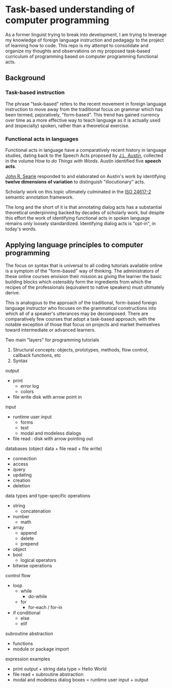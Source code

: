 # Task-based understanding of computer programming
As a former linguist trying to break into development, I am trying to leverage my knowledge of foreign language instruction and pedagagy to the project of learning how to code. This repo is my attempt to consolidate and organize my thoughts and observations on my proposed task-based curriculum of programming based on computer programming functional acts.

## Background

### Task-based instruction
The phrase "task-based" refers to the recent movement in foreign language instruction to move away from the traditional focus on grammar which has been termed, pejoratively, "form-based". This trend has gained currency over time as a more effective way to teach language as it is actually used and (especially) spoken, rather than a theoretical exercise.

### Functional acts in languages
Functional acts in language have a comparatively recent history in language studies, dating back to the Speech Acts proposed by [J.L. Austin](https://en.wikipedia.org/wiki/J._L._Austin), collected in the volume _How to do Things with Words_. Austin identified five **speech acts**.

[John R. Searle](https://en.wikipedia.org/wiki/John_Searle) responded to and elaborated on Austin's work by identifying **twelve dimensions of variation** to distinguish "illocutionary" acts.

Scholarly work on this topic ultimately culminated in the [ISO 24617-2](https://www.iso.org/standard/51967.html) semantic annotation framework.

The long and the short of it is that annotating dialog acts has a substantial theoretical underpinning backed by decades of scholarly work, but despite this effort the work of identifying functional acts in spoken language remains only loosely standardized. Identifying dialog acts is "opt-in", in today's words.

## Applying language principles to computer programming
The focus on syntax that is universal to all coding tutorials available online is a symptom of the "form-based" way of thinking. The administrators of these online courses envision their mission as giving the learner the basic building blocks which ostensibly form the ingredients from which the recipes of the professionals (equivalent to native speakers) must ultimately derive. 

This is analogous to the approach of the traditional, form-based foreign language instructor who focuses on the grammatical constructions into which all of a speaker's utterances may be decomposed. There are comparatively few courses that adopt a task-based approach, with the notable exception of those that focus on projects and market themselves toward intermediate or advanced learners.

Two main "layers" for programming tutorials

1. Structural concepts: objects, prototypes, methods, flow control, callback functions, etc
2. Syntax

output
  - print
    - error log
    - colors
  - file write
    disk with arrow point in

input
  - runtime user input
    - forms
    - text
    - modal and modeless dialogs
  - file read : disk with arrow pointing out

databases (object data + file read + file write)
  - connection
  - access
  - query
  - updating
  - creation
  - deletion
  
data types and type-specific operations
  - string
    - concatenation
  - number
    - math
  - array
    - append
    - delete
    - prepend
  - object
  - bool
    - logical operators
  - bitwise operations

control flow
  - loop
    - while
      - do-while
    - for
      - for-each / for-in
  - if conditional
    - else
    - elif

subroutine abstraction
  - functions
  - module or package import

expression examples
- print output + string data type = Hello World
- file read + subroutine abstraction
- modal and modeless dialog boxes = runtime user input + output
